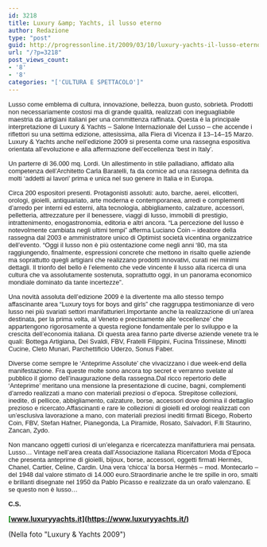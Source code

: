 ```yaml
---
id: 3218
title: Luxury &amp; Yachts, il lusso eterno
author: Redazione
type: "post"
guid: http://progressonline.it/2009/03/10/luxury-yachts-il-lusso-eterno/
url: "/?p=3218"
post_views_count:
- '8'
- '8'
categories: "['CULTURA E SPETTACOLO']"
---
```


<font face="Tahoma, sans-serif"><font size="2">Lusso come emblema di cultura, innovazione, bellezza, buon gusto, sobrietà. Prodotti non necessariamente costosi ma di grande qualità, realizzati con ineguagliabile maestria da artigiani italiani per una committenza raffinata. Questa è la principale interpretazione di Luxury &amp; Yachts – Salone Internazionale del Lusso – che accende i riflettori su una settima edizione, attesissima, alla Fiera di Vicenza il 13–14–15 Marzo. </font></font><font face="Tahoma, sans-serif"><font size="2">Luxury &amp; Yachts anche nell’edizione 2009 si presenta come una rassegna espositiva orientata all’evoluzione e alla affermazione dell’eccellenza ‘best in Italy’.</font></font>

<font face="Tahoma, sans-serif"><font size="2">Un parterre di 36.000 mq. Lordi. Un allestimento in stile palladiano, affidato alla competenza dell’Architetto Carla Baratelli, fa da cornice ad una rassegna definita da molti ‘addetti ai lavori’ prima e unica nel suo genere in Italia e in Europa.</font></font>

<font face="Tahoma, sans-serif"><font size="2"> Circa 200 espositori presenti. Protagonisti assoluti: auto, barche, aerei, elicotteri, orologi, gioielli, antiquariato, arte moderna e contemporanea, arredi e complementi d’arredo per interni ed esterni, alta tecnologia, abbigliamento, calzature, accessori, pelletteria, attrezzature per il benessere, viaggi di lusso, immobili di prestigio, intrattenimento, enogastronomia, editoria e altri ancora. “La percezione del lusso è notevolmente cambiata negli ultimi tempi” afferma Luciano Coin – ideatore della rassegna dal 2003 e amministratore unico di Optimist società vicentina organizzatrice dell’evento. “Oggi il lusso non è più ostentazione come negli anni ‘80, ma sta raggiungendo, finalmente, espressioni concrete che mettono in risalto quelle aziende ma soprattutto quegli artigiani che realizzano prodotti innovativi, curati nei minimi dettagli. Il trionfo del bello è l’elemento che vede vincente il lusso alla ricerca di una cultura che va assolutamente sostenuta, soprattutto oggi, in un panorama economico mondiale dominato da tante incertezze”.</font></font>

<font face="Tahoma, sans-serif"><font size="2">Una novità assoluta dell’edizione 2009 è la divertente ma allo stesso tempo affascinante area “Luxury toys for boys and girls” che raggruppa testimonianze di vero lusso nei più svariati settori manifatturieri.</font></font><font face="Tahoma, sans-serif"><font size="2">Importante anche la realizzazione di un’area destinata, per la prima volta, al Veneto e precisamente alle ‘eccellenze’ che appartengono rigorosamente a questa regione fondamentale per lo sviluppo e la crescita dell’economia italiana. Di questa area fanno parte diverse aziende venete tra le quali: Bottega Artigiana, Dei Svaldi, FBV, Fratelli Filippini, Fucina Trissinese, Minotti Cucine, Cleto Munari, Parchettificio Uderzo, Sonus Faber.</font></font>

<font face="Tahoma, sans-serif"><font size="2">D</font></font><font face="Tahoma, sans-serif"><font size="2">iverse come sempre le ‘Anteprime Assolute’ che vivacizzano i due week-end della manifestazione. Fra queste molte sono ancora top secret e verranno svelate al pubblico il giorno dell’inaugurazione della rassegna.</font></font><font face="Tahoma, sans-serif"><font size="2">Dal ricco repertorio delle ‘Anteprime’ meritano una mensione la presentazione di cucine, bagni, complementi d’arredo realizzati a mano con materiali preziosi o d’epoca. Strepitose collezioni, inedite, di pellicce, abbigliamento, calzature, borse, accessori dove domina il dettaglio prezioso e ricercato.</font></font><font face="Tahoma, sans-serif"><font size="2">Affascinanti e rare le collezioni di gioielli ed orologi realizzati con un’esclusiva lavorazione a mano, con materiali preziosi inediti firmati Bicego, Roberto Coin, FBV, Stefan Hafner, Pianegonda, La Piramide, Rosato, Salvadori, F.lli Staurino, Zancan, Zydo.</font></font>

<font face="Tahoma, sans-serif"><font size="2">Non mancano oggetti curiosi di un’eleganza e ricercatezza manifatturiera mai pensata. Lusso… Vintage nell’area creata dall’Associazione italiana Ricercatori Moda d’Epoca che presenta anteprime di gioielli, bijoux, borse, accessori, oggetti firmati Hermès, Chanel, Cartier, Celine, Cardin. Una vera ‘chicca’ la borsa Hermès – mod. Montecarlo – del 1948 dal valore stimato di 14.000 euro.</font></font><font face="Tahoma, sans-serif"><font size="2">Straordinarie anche le tre spille in oro, smalti e brillanti disegnate nel 1950 da Pablo Picasso e realizzate da un orafo valenzano. E se questo non è lusso…</font></font>

<font face="Tahoma, sans-serif"><font size="2">**C.S.**</font></font>

**<font color="#008000">[www.luxuryyachts.it](https://www.luxuryyachts.it/)</font>**<font color="#008000"> </font>

(Nella foto "Luxury &amp; Yachts 2009")